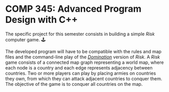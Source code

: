 # COMP 345: Advanced Program Design with C++

The specific project for this semester consists in building a simple *Risk* computer game. 🕹️

The developed program will have to be compatible with the rules and map files and the command-line play of the [*Domination*](https://sourceforge.net/projects/domination/) version of *Risk*. A *Risk* game  consists  of  a connected  map graph representing  a  world  map,  where  each  node  is  a  country  and  each  edge  represents adjacency between countries. Two or more players can play by placing armies on countries they own, from which they can attack adjacent countries to conquer them. The objective of the game is to conquer all countries on the map.
